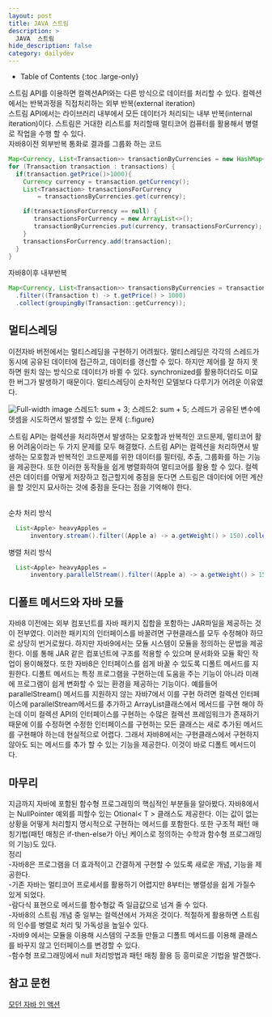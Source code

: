 ```yaml
---
layout: post
title: JAVA 스트림
description: >
  JAVA  스트림
hide_description: false
category: dailydev
---
```



- Table of Contents
{:toc .large-only}

스트림 API를 이용하면 컬렉션API와는 다른 방식으로 데이터를 처리할 수 있다.
컬렉션에서는 반복과정을 직접처리하는 외부 반복(external iteration)<br>
스트림 API에서는 라이브러리 내부에서 모든 데이터가 처리되는 내부 반복(internal iteration)이다.
스트림은 거대한 리스트를 처리할때 멀티코어 컴퓨터를 활용해서 병렬로 작업을 수행 할 수 있다.
<br>
자바8이전 외부반복 통화로 결과를 그룹화 하는 코드
```java
Map<Currency, List<Transaction>> transactionByCurrencies = new HashMap<>();
for (Transaction transaction : transactions) {
  if(transaction.getPrice()>1000){
    Currency currency = transaction.getCurrency();
    List<Transaction> transactionsForCurrency 
        = transactionsByCurrencies.get(currency);

    if(transactionsForCurrency == null) {
       transactionsForCurrency = new ArrayList<>();
       transactionByCurrencies.put(currency, transactionsForCurrency);
    }
    transactionsForCurrency.add(transaction);
  }    
}
```
자바8이후 내부반복
```java
Map<Currency, List<Transaction>> transactionsByCurrencies = transactions.stream()
  .filter((Transaction t) -> t.getPrice() > 1000)
  .collect(groupingBy(Transaction::getCurrency));
```

## 멀티스레딩 
이전자바 버전에서는 멀티스레딩을 구현하기 어려웠다.
멀티스레딩은 각각의 스레드가 동시에 공유된 데이터에 접근하고, 데이터를 갱신할 수 있다.
하지만 제어를 잘 하지 못하면 원치 않는 방식으로 데이터가 바뀔 수 있다.
synchronized를 활용하더라도 미묘한 버그가 발생하기 때문이다.
멀티스레딩이 순차적인 모델보다 다루기가 어려운 이유였다.

![Full-width image](/assets/img/blog/thred.PNG)
스레드1: sum + 3; 스레드2: sum + 5; 스레드가 공유된 변수에 뎃셈을 시도하면서 발생할 수 있는 문제
{:.figure}


스트림 API는 컬렉션을 처리하면서 발생하는 모호함과 반복적인 코드문제, 멀티코어 활용 어려움이라는 두 가지 
문제를 모두 해결했다. 스트림 API는 컬렉션을 처리하면서 발생하는 모호함과 반복적인 코드문제를 위한 데이터를 필터링, 추출, 그룹화를 하는 기능을 제공한다. 또한 이러한 동작들을 쉽게 병렬화하여 멀티코어를 활용 할 수 있다.
컬렉션은 데이터를 어떻게 저장하고 접근할지에 중점을 둔다면 스트림은 데이터에 어떤 계산을 할 것인지 묘사하는 것에 중점을 둔다는 점을 기억해야 한다.

<br>순차 처리 방식 
```java
  List<Apple> heavyApples =
      inventory.stream().filter((Apple a) -> a.getWeight() > 150).collect(toList());
```
병렬 처리 방식
```java
  List<Apple> heavyApples =
      inventory.parallelStream().filter((Apple a) -> a.getWeight() > 150).collect(toList());
```

## 디폴트 메서드와 자바 모듈
자바8 이전에는 외부 컴포넌트를 자바 패키지 집합을 포함하는 JAR파일을 제공하는 것이 전부였다.
이러한 패키지의 인터페이스를 바꿀려면 구현클래스를 모두 수정해야 하므로 상당히 번거로웠다.
하지만 자바9에서는 모듈 시스템이 모듈을 정의하는 문법을 제공한다. 이를 통해 JAR 같은 컴포넌트에 구조를 적용할 수 있으며 문서화와 모듈 확인 작업이 용이해졌다. 또한 자바8은 인터페이스를 쉽게 바꿀 수 있도록 디폴트 메서드를 지원한다. 디폴트 메서드는 특정 프로그램을 구현하는데 도움을 주는 기능이 아니라 미래에 프로그램이 쉽게 변화할 수 있는 환경을 제공하는 기능이다. 예를들어 parallelStream() 메서드를 지원하지 않는 자바7에서 이를 구현 하려면 컬렉션 인터페이스에 parallelStream메서드를 추가하고 ArrayList클래스에서 메서드를 구현 해야 하는데 이미 컬렉션 API의 인터페이스를 구현하는 수많은 컬렉션 프레임워크가 존재하기 때문에 이를 수정하면 수정한 인터페이스를 구현하는 모든 클래스는 새로 추가된 메서드를 구현해야 하는데 현실적으로 어렵다.
그래서 자바8에서는 구현클래스에서 구현하지 않아도 되는 메서드를 추가 할 수 있는 기능을 제공한다.
이것이 바로 디폴트 메서드이다.

## 마무리
지금까지 자바에 포함된 함수형 프로그래밍의 핵심적인 부분들을 알아봤다.
자바8에서는 NullPointer 예외를 피할수 있는 Otional< T > 클래스도 제공한다.
이는 값이 없는 상황을 어떻게 처리할지 명시적으로 구현하는 메서드를 포함한다.
또한 구조적 패턴 매칭기법(패턴 매칭은 if-then-else가 아닌 케이스로 정의하는 수학과 함수형 프로그래밍의 기능)도 있다.
<br>정리<br>
-자바8은 프로그램을 더 효과적이고 간결하게 구현할 수 있도록 새로운 개념, 기능을 제공한다.<br>
-기존 자바는 멀티코어 프로세서를 활용하기 어렵지만 8부터는 병렬성을 쉽게 가질수 있게 되었다.<br>
-람다식 표현으로 메서드를 함수형값 즉 일급값으로 넘겨 줄 수 있다.<br>
-자바8의 스트림 개념 중 일부는 컬렉션에서 가져온 것이다. 적절하게 활용하면 스트림의 인수를 병렬로 처리 및 가독성을 높일수 있다.<br>
-자바9 에서는 모듈을 이용해 시스템의 구조들 만들고 디폴트 메서드를 이용해 클래스를 바꾸지 않고 인터페이스를 변경할 수 있다.<br>
-함수형 프로그래밍에서 null 처리방법과 패턴 매칭 활용 등 흥미로운 기법을 발견했다.


## 참고 문헌
[모던 자바 인 액션](https://www.aladin.co.kr/shop/wproduct.aspx?ItemId=200069290)

